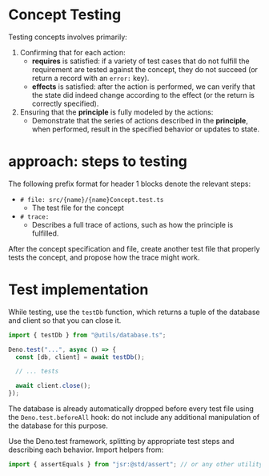 # Concept Testing

Testing concepts involves primarily:

1. Confirming that for each action:
   - **requires** is satisfied: if a variety of test cases that do not fulfill
     the requirement are tested against the concept, they do not succeed (or
     return a record with an `error:` key).
   - **effects** is satisfied: after the action is performed, we can verify that
     the state did indeed change according to the effect (or the return is
     correctly specified).
2. Ensuring that the **principle** is fully modeled by the actions:
   - Demonstrate that the series of actions described in the **principle**, when
     performed, result in the specified behavior or updates to state.

# approach: steps to testing

The following prefix format for header 1 blocks denote the relevant steps:

- `# file: src/{name}/{name}Concept.test.ts`
  - The test file for the concept
- `# trace:`
  - Describes a full trace of actions, such as how the principle is fulfilled.

After the concept specification and file, create another test file that properly
tests the concept, and propose how the trace might work.

# Test implementation

While testing, use the `testDb` function, which returns a tuple of the database
and client so that you can close it.

```typescript
import { testDb } from "@utils/database.ts";

Deno.test("...", async () => {
  const [db, client] = await testDb();

  // ... tests

  await client.close();
});
```

The database is already automatically dropped before every test file using the
`Deno.test.beforeAll` hook: do not include any additional manipulation of the
database for this purpose.

Use the Deno.test framework, splitting by appropriate test steps and describing
each behavior. Import helpers from:

```typescript
import { assertEquals } from "jsr:@std/assert"; // or any other utility from the library
```
